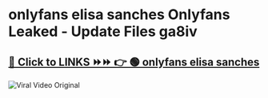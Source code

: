 
 # onlyfans elisa sanches Onlyfans Leaked - Update Files ga8iv

## <h2><a href="https://clipsfans.com/onlyfans_elisa_sanches&ref=git">🔗 Click to LINKS ⏩⏩ 👉 🟢 onlyfans elisa sanches </a></h2>

<a href="https://clipsfans.com/onlyfans_elisa_sanches&ref=git" rel="nofollow" data-target="animated-image.originalLink"><img src="https://i.ibb.co.com/xMMVF88/686577567.gif" alt="Viral Video Original" style="max-width: 100%; display: inline-block;" data-target="animated-image.originalImage"></a>

